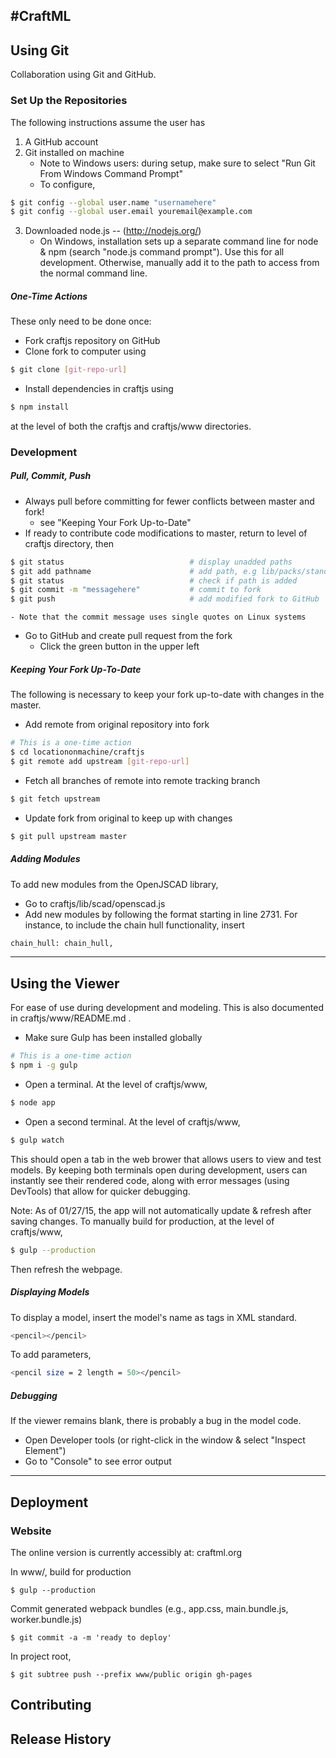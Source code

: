 #CraftML
---
## Using Git
Collaboration using Git and GitHub. 

### Set Up the Repositories
The following instructions assume the user has

1. A GitHub account
2. Git installed on machine
    - Note to Windows users: during setup, make sure to select "Run Git From Windows Command Prompt"
    - To configure,
```sh
$ git config --global user.name "usernamehere"
$ git config --global user.email youremail@example.com
```
3. Downloaded node.js -- (http://nodejs.org/)
    - On Windows, installation sets up a separate command line for node & npm (search "node.js command prompt"). Use this for all development. Otherwise, manually add it to the path to access from the normal command line. 

##### One-Time Actions 
These only need to be done once:
- Fork craftjs repository on GitHub 
- Clone fork to computer using 
```sh
$ git clone [git-repo-url]
```
- Install dependencies in craftjs using
```sh
$ npm install
```
at the level of both the craftjs and craftjs/www directories.

### Development
##### Pull, Commit, Push
- Always pull before committing for fewer conflicts between master and fork! 
    - see "Keeping Your Fork Up-to-Date"
- If ready to contribute code modifications to master, return to level of craftjs directory, then
```sh
$ git status                            # display unadded paths
$ git add pathname                      # add path, e.g lib/packs/standard/filename
$ git status                            # check if path is added
$ git commit -m "messagehere"           # commit to fork
$ git push                              # add modified fork to GitHub
```
    - Note that the commit message uses single quotes on Linux systems
    
- Go to GitHub and create pull request from the fork
    - Click the green button in the upper left

##### Keeping Your Fork Up-To-Date
The following is necessary to keep your fork up-to-date with changes in the master. 
- Add remote from original repository into fork
```sh
# This is a one-time action
$ cd locationonmachine/craftjs           
$ git remote add upstream [git-repo-url]    
```
- Fetch all branches of remote into remote tracking branch
```sh
$ git fetch upstream                     
```
- Update fork from original to keep up with changes
```sh
$ git pull upstream master
```

##### Adding Modules
To add new modules from the OpenJSCAD library, 
- Go to craftjs/lib/scad/openscad.js 
- Add new modules by following the format starting in line 2731. For instance, to include the chain hull functionality, insert
```sh
chain_hull: chain_hull,
```

---
## Using the Viewer
For ease of use during development and modeling. This is also documented in craftjs/www/README.md .
- Make sure Gulp has been installed globally
```sh
# This is a one-time action
$ npm i -g gulp
```
- Open a terminal. At the level of craftjs/www, 
```sh
$ node app
```
- Open a second terminal. At the level of craftjs/www, 
```sh
$ gulp watch
```

This should open a tab in the web brower that allows users to view and test models. By keeping both terminals open during development, users can instantly see their rendered code, along with error messages (using DevTools) that allow for quicker debugging.

Note: As of 01/27/15, the app will not automatically update & refresh after saving changes. To manually build for production, at the level of craftjs/www,
```sh
$ gulp --production
```
Then refresh the webpage.

##### Displaying Models
To display a model, insert the model's name as tags in XML standard.
```sh
<pencil></pencil>
```
To add parameters,
```sh
<pencil size = 2 length = 50></pencil>
```

##### Debugging 
If the viewer remains blank, there is probably a bug in the model code. 
- Open Developer tools (or right-click in the window & select "Inspect Element")
- Go to "Console" to see error output

---
## Deployment 

### Website
The online version is currently accessibly at: craftml.org

In www/, build for production

	$ gulp --production

Commit generated webpack bundles (e.g., app.css, main.bundle.js, worker.bundle.js)

	$ git commit -a -m 'ready to deploy'

In project root,  	

	$ git subtree push --prefix www/public origin gh-pages


## Contributing

## Release History
